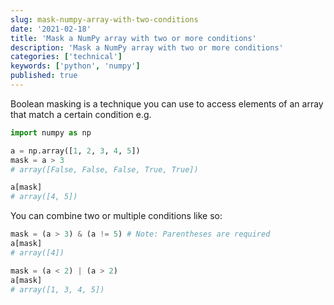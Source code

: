 ```yaml
---
slug: mask-numpy-array-with-two-conditions
date: '2021-02-18'
title: 'Mask a NumPy array with two or more conditions'
description: 'Mask a NumPy array with two or more conditions'
categories: ['technical']
keywords: ['python', 'numpy']
published: true
---
```


Boolean masking is a technique you can use to access elements of an array that match a certain condition e.g.

```python
import numpy as np

a = np.array([1, 2, 3, 4, 5])
mask = a > 3
# array([False, False, False, True, True])

a[mask]
# array([4, 5])
```

You can combine two or multiple conditions like so:

```python
mask = (a > 3) & (a != 5) # Note: Parentheses are required
a[mask]
# array([4])

mask = (a < 2) | (a > 2)
a[mask]
# array([1, 3, 4, 5])
```
